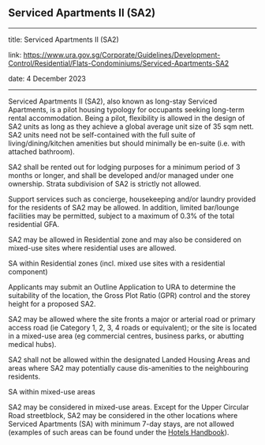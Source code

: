 ## Serviced Apartments II (SA2)
---
title: Serviced Apartments II (SA2)

link: https://www.ura.gov.sg/Corporate/Guidelines/Development-Control/Residential/Flats-Condominiums/Serviced-Apartments-SA2

date: 4 December 2023

---


Serviced Apartments II (SA2), also known as long-stay Serviced Apartments, is a pilot housing typology for occupants seeking long-term rental accommodation. Being a pilot, flexibility is allowed in the design of SA2 units as long as they achieve a global average unit size of 35 sqm nett. SA2 units need not be self-contained with the full suite of living/dining/kitchen amenities but should minimally be en-suite (i.e. with attached bathroom).

SA2 shall be rented out for lodging purposes for a minimum period of 3 months or longer, and shall be developed and/or managed under one ownership. Strata subdivision of SA2 is strictly not allowed.

Support services such as concierge, housekeeping and/or laundry provided for the residents of SA2 may be allowed. In addition, limited bar/lounge facilities may be permitted, subject to a maximum of 0.3% of the total residential GFA.

SA2 may be allowed in Residential zone and may also be considered on mixed-use sites where residential uses are allowed.

SA within Residential zones (incl. mixed use sites with a residential component)

Applicants may submit an Outline Application to URA to determine the suitability of the location, the Gross Plot Ratio (GPR) control and the storey height for a proposed SA2.

SA2 may be allowed where the site fronts a major or arterial road or primary access road (ie Category 1, 2, 3, 4 roads or equivalent); or the site is located in a mixed-use area (eg commercial centres, business parks, or abutting medical hubs).

SA2 shall not be allowed within the designated Landed Housing Areas and areas where SA2 may potentially cause dis-amenities to the neighbouring residents.

SA within mixed-use areas

SA2 may be considered in mixed-use areas. Except for the Upper Circular Road streetblock, SA2 may be considered in the other locations where Serviced Apartments (SA) with minimum 7-day stays, are not allowed (examples of such areas can be found under the [Hotels Handbook](https://www.ura.gov.sg/Corporate/Guidelines/Development-Control/Non-Residential/Hotel/Advisory-Notes)).



